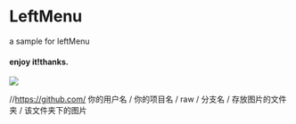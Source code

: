 # LeftMenu
a sample for leftMenu

#### enjoy it!thanks.
![](https://github.com/zhaiyjgithub/leftMenu/master/m1.jpg)  

//https://github.com/ 你的用户名 / 你的项目名 / raw / 分支名 / 存放图片的文件夹 / 该文件夹下的图片
